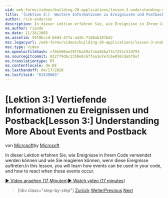 ```yaml
---
uid: web-forms/videos/building-20-applications/lesson-3-understanding-more-about-events-and-postback
title: '[Lektion 3:]  Weitere Informationen zu Ereignissen und Postback | Microsoft Docs'
author: rick-anderson
description: In dieser Lektion erfahren Sie, wie Ereignisse in Ihrem Code verwendet werden können und wie Sie reagieren können, wenn diese Ereignisse auftreten.
ms.author: riande
ms.date: 11/28/2005
ms.assetid: 59f0bccd-b604-47fa-a42b-71d8ab187bd2
msc.legacyurl: /web-forms/videos/building-20-applications/lesson-3-understanding-more-about-events-and-postback
msc.type: video
ms.openlocfilehash: cf0e506ee29ffba29a7cba56baf3cf251c53d793
ms.sourcegitcommit: 022f79dbc1350e0c6ffaa1e7e7c6e850cdabf9af
ms.translationtype: MT
ms.contentlocale: de-DE
ms.lasthandoff: 04/17/2020
ms.locfileid: "81539803"
---
```

# <a name="lesson-3--understanding-more-about-events-and-postback"></a><span data-ttu-id="99384-103">[Lektion 3:] Vertiefende Informationen zu Ereignissen und Postback</span><span class="sxs-lookup"><span data-stu-id="99384-103">[Lesson 3:]  Understanding More About Events and Postback</span></span>

<span data-ttu-id="99384-104">von [Microsoft](https://github.com/microsoft)</span><span class="sxs-lookup"><span data-stu-id="99384-104">by [Microsoft](https://github.com/microsoft)</span></span>

<span data-ttu-id="99384-105">In dieser Lektion erfahren Sie, wie Ereignisse in Ihrem Code verwendet werden können und wie Sie reagieren können, wenn diese Ereignisse auftreten.</span><span class="sxs-lookup"><span data-stu-id="99384-105">In this lesson, you will learn how events can be used in your code, and how to react when those events occur.</span></span>

[<span data-ttu-id="99384-106">&#9654; Video ansehen (17 Minuten)</span><span class="sxs-lookup"><span data-stu-id="99384-106">&#9654; Watch video (17 minutes)</span></span>](https://channel9.msdn.com/Blogs/ASP-NET-Site-Videos/lesson-3-understanding-more-about-events-and-postback)

> [!div class="step-by-step"]
> <span data-ttu-id="99384-107">[Zurück](lesson-2-creating-a-web-forms-user-interface.md)
> [Weiter](lesson-4-understanding-web-application-state.md)</span><span class="sxs-lookup"><span data-stu-id="99384-107">[Previous](lesson-2-creating-a-web-forms-user-interface.md)
[Next](lesson-4-understanding-web-application-state.md)</span></span>
